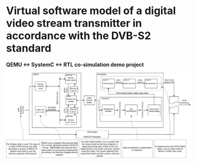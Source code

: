 # Virtual software model of a digital video stream transmitter in accordance with the DVB-S2 standard

**QEMU <-> SystemC <-> RTL co-simulation demo project**

![Model block-diagram](misc/image.png)
